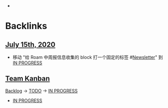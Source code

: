 - 

# Backlinks
## [July 15th, 2020](<July 15th, 2020.md>)
- 移动 "给 Roam 中周报信息收集的 block 打一个固定的标签 #[Newsletter](<Newsletter.md>)" 到 [IN PROGRESS](<IN PROGRESS.md>)

## [Team Kanban](<Team Kanban.md>)
[Backlog](<Backlog.md>) -> [TODO](<TODO.md>) -> [IN PROGRESS](<IN PROGRESS.md>)

- [IN PROGRESS](<IN PROGRESS.md>)

